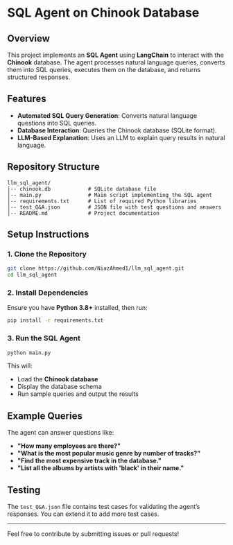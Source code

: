 # SQL Agent on Chinook Database

## Overview

This project implements an **SQL Agent** using **LangChain** to interact with the **Chinook** database. The agent processes natural language queries, converts them into SQL queries, executes them on the database, and returns structured responses.

## Features

- **Automated SQL Query Generation**: Converts natural language questions into SQL queries.
- **Database Interaction**: Queries the Chinook database (SQLite format).
- **LLM-Based Explanation**: Uses an LLM to explain query results in natural language.

## Repository Structure

```plaintext
llm_sql_agent/
│-- chinook.db            # SQLite database file
│-- main.py               # Main script implementing the SQL agent
│-- requirements.txt      # List of required Python libraries
│-- test_Q&A.json         # JSON file with test questions and answers
│-- README.md             # Project documentation
```

## Setup Instructions

### 1. Clone the Repository

```sh
git clone https://github.com/NiazAhmed1/llm_sql_agent.git
cd llm_sql_agent
```

### 2. Install Dependencies

Ensure you have **Python 3.8+** installed, then run:

```sh
pip install -r requirements.txt
```

### 3. Run the SQL Agent

```sh
python main.py
```

This will:

- Load the **Chinook database**
- Display the database schema
- Run sample queries and output the results

## Example Queries

The agent can answer questions like:

- **"How many employees are there?"**
- **"What is the most popular music genre by number of tracks?"**
- **"Find the most expensive track in the database."**
- **"List all the albums by artists with 'black' in their name."**

## Testing

The `test_Q&A.json` file contains test cases for validating the agent’s responses. You can extend it to add more test cases.

---

Feel free to contribute by submitting issues or pull requests!
